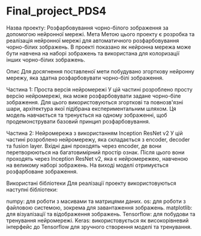 # Final_project_PDS4

Назва проекту: Розфарбовування чорно-білого зображення за допомогою нейронної мережі.
Мета
Метою цього проекту є розробка та реалізація нейронної мережі для автоматичного розфарбовування чорно-білих зображень. В проекті показано як нейронна мережа може бути навчена на наборі зображень та використана для колоризації інших чорно-білих зображень.

Опис
Для досягнення поставленої мети побудувано згорткову нейронну мережу, яка здатна розфарбовувати чорно-білі зображення.

Частина 1: Проста версія нейромережі
У цій частині розроблено просту версію нейромережі, яка може розфарбовувати задане чорно-біле зображення. Для цього використовуються згорткові та повнозв'язні шари, архітектура якої підібрана експериментальним шляхом. Ця модель навчається та тренується на одному зображенні, щоб продемонструвати базовий принцип розфарбовування.

Частина 2: Нейромережа з використанням Inception ResNet v2
У цій частині розроблено нейромережу, яка складається з encoder, decoder та fusion layer. Вхідні дані проходять через encoder, де вони перетворюються на багатовимірний простір ознак. Після цього вони проходять через Inception ResNet v2, яка є нейромережею, навченою на великому наборі зображень. На виході моделі отримується розфарбоване зображення.

Використані бібліотеки
Для реалізації проекту використовуються наступні бібліотеки:

numpy: для роботи з масивами та матрицями даних.
os: для роботи з файловою системою, зокрема для завантаження зображень.
matplotlib: для візуалізації та відображення зображень.
Tensorflow: для побудови та тренування нейромережі.
Keras: використовується як високорівневий інтерфейс до Tensorflow для зручного створення моделі та тренування.






